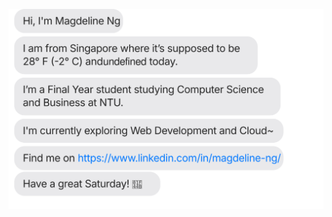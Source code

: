 [![message_svg](https://github.com/MagdelineNg/MagdelineNg/blob/main/chat.svg)](https://www.linkedin.com/in/magdeline-ng/)

